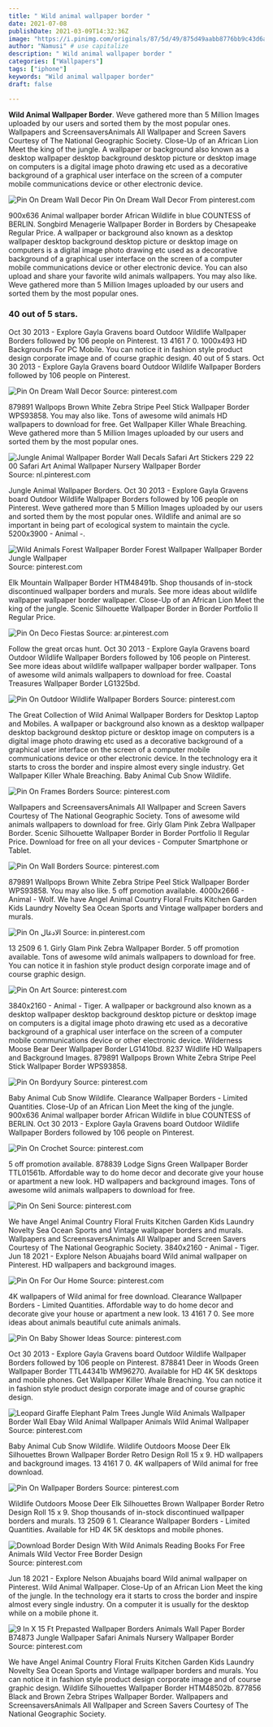 ```yaml
---
title: " Wild animal wallpaper border "
date: 2021-07-08
publishDate: 2021-03-09T14:32:36Z
image: "https://i.pinimg.com/originals/87/5d/49/875d49aabb8776bb9c43d6a72271618c.jpg"
author: "Namusi" # use capitalize
description: " Wild animal wallpaper border "
categories: ["Wallpapers"]
tags: ["iphone"]
keywords: "Wild animal wallpaper border"
draft: false

---
```



**Wild Animal Wallpaper Border**. Weve gathered more than 5 Million Images uploaded by our users and sorted them by the most popular ones. Wallpapers and ScreensaversAnimals All Wallpaper and Screen Savers Courtesy of The National Geographic Society. Close-Up of an African Lion Meet the king of the jungle. A wallpaper or background also known as a desktop wallpaper desktop background desktop picture or desktop image on computers is a digital image photo drawing etc used as a decorative background of a graphical user interface on the screen of a computer mobile communications device or other electronic device.

![Pin On Dream Wall Decor](https://i.pinimg.com/originals/52/ca/6f/52ca6f6335743d37eebfed489e6a91db.jpg "Pin On Dream Wall Decor")
Pin On Dream Wall Decor From pinterest.com


900x636 Animal wallpaper border African Wildlife in blue COUNTESS of BERLIN. Songbird Menagerie Wallpaper Border in Borders by Chesapeake Regular Price. A wallpaper or background also known as a desktop wallpaper desktop background desktop picture or desktop image on computers is a digital image photo drawing etc used as a decorative background of a graphical user interface on the screen of a computer mobile communications device or other electronic device. You can also upload and share your favorite wild animals wallpapers. You may also like. Weve gathered more than 5 Million Images uploaded by our users and sorted them by the most popular ones.

### 40 out of 5 stars.

Oct 30 2013 - Explore Gayla Gravens board Outdoor Wildlife Wallpaper Borders followed by 106 people on Pinterest. 13 4161 7 0. 1000x493 HD Backgrounds For PC Mobile. You can notice it in fashion style product design corporate image and of course graphic design. 40 out of 5 stars. Oct 30 2013 - Explore Gayla Gravens board Outdoor Wildlife Wallpaper Borders followed by 106 people on Pinterest.


![Pin On Dream Wall Decor](https://i.pinimg.com/originals/52/ca/6f/52ca6f6335743d37eebfed489e6a91db.jpg "Pin On Dream Wall Decor")
Source: pinterest.com

879891 Wallpops Brown White Zebra Stripe Peel Stick Wallpaper Border WPS93858. You may also like. Tons of awesome wild animals HD wallpapers to download for free. Get Wallpaper Killer Whale Breaching. Weve gathered more than 5 Million Images uploaded by our users and sorted them by the most popular ones.

![Jungle Animal Wallpaper Border Wall Decals Safari Art Stickers 229 22 00 Safari Art Animal Wallpaper Nursery Wallpaper Border](https://i.pinimg.com/originals/ff/24/c3/ff24c32b4fd68247d3d5680089c837e6.jpg "Jungle Animal Wallpaper Border Wall Decals Safari Art Stickers 229 22 00 Safari Art Animal Wallpaper Nursery Wallpaper Border")
Source: nl.pinterest.com

Jungle Animal Wallpaper Borders. Oct 30 2013 - Explore Gayla Gravens board Outdoor Wildlife Wallpaper Borders followed by 106 people on Pinterest. Weve gathered more than 5 Million Images uploaded by our users and sorted them by the most popular ones. Wildlife and animal are so important in being part of ecological system to maintain the cycle. 5200x3900 - Animal -.

![Wild Animals Forest Wallpaper Border Forest Wallpaper Wallpaper Border Jungle Wallpaper](https://i.pinimg.com/originals/86/eb/56/86eb56446b01a4b5485df8ba30badfbc.jpg "Wild Animals Forest Wallpaper Border Forest Wallpaper Wallpaper Border Jungle Wallpaper")
Source: pinterest.com

Elk Mountain Wallpaper Border HTM48491b. Shop thousands of in-stock discontinued wallpaper borders and murals. See more ideas about wildlife wallpaper wallpaper border wallpaper. Close-Up of an African Lion Meet the king of the jungle. Scenic Silhouette Wallpaper Border in Border Portfolio II Regular Price.

![Pin On Deco Fiestas](https://i.pinimg.com/originals/38/38/6e/38386e4a1391e741ef7793b7e952212c.jpg "Pin On Deco Fiestas")
Source: ar.pinterest.com

Follow the great orcas hunt. Oct 30 2013 - Explore Gayla Gravens board Outdoor Wildlife Wallpaper Borders followed by 106 people on Pinterest. See more ideas about wildlife wallpaper wallpaper border wallpaper. Tons of awesome wild animals wallpapers to download for free. Coastal Treasures Wallpaper Border LG1325bd.

![Pin On Outdoor Wildlife Wallpaper Borders](https://i.pinimg.com/originals/b0/58/9b/b0589b71beb28804a9cfed397b37ae71.jpg "Pin On Outdoor Wildlife Wallpaper Borders")
Source: pinterest.com

The Great Collection of Wild Animal Wallpaper Borders for Desktop Laptop and Mobiles. A wallpaper or background also known as a desktop wallpaper desktop background desktop picture or desktop image on computers is a digital image photo drawing etc used as a decorative background of a graphical user interface on the screen of a computer mobile communications device or other electronic device. In the technology era it starts to cross the border and inspire almost every single industry. Get Wallpaper Killer Whale Breaching. Baby Animal Cub Snow Wildlife.

![Pin On Frames Borders](https://i.pinimg.com/originals/bf/7c/e3/bf7ce391e44f98e0b33f940037ebbda5.png "Pin On Frames Borders")
Source: pinterest.com

Wallpapers and ScreensaversAnimals All Wallpaper and Screen Savers Courtesy of The National Geographic Society. Tons of awesome wild animals wallpapers to download for free. Girly Glam Pink Zebra Wallpaper Border. Scenic Silhouette Wallpaper Border in Border Portfolio II Regular Price. Download for free on all your devices - Computer Smartphone or Tablet.

![Pin On Wall Borders](https://i.pinimg.com/originals/6a/f7/60/6af7602e39b58f2b0b1b7e37b84a4e7f.jpg "Pin On Wall Borders")
Source: pinterest.com

879891 Wallpops Brown White Zebra Stripe Peel Stick Wallpaper Border WPS93858. You may also like. 5 off promotion available. 4000x2666 - Animal - Wolf. We have Angel Animal Country Floral Fruits Kitchen Garden Kids Laundry Novelty Sea Ocean Sports and Vintage wallpaper borders and murals.

![Pin On الادغال](https://i.pinimg.com/736x/0f/e1/99/0fe1992754077eed1bf61ba940cc0d3c.jpg "Pin On الادغال")
Source: in.pinterest.com

13 2509 6 1. Girly Glam Pink Zebra Wallpaper Border. 5 off promotion available. Tons of awesome wild animals wallpapers to download for free. You can notice it in fashion style product design corporate image and of course graphic design.

![Pin On Art](https://i.pinimg.com/originals/45/ce/b6/45ceb6e059c71922cfa0dafdb61b4b31.jpg "Pin On Art")
Source: pinterest.com

3840x2160 - Animal - Tiger. A wallpaper or background also known as a desktop wallpaper desktop background desktop picture or desktop image on computers is a digital image photo drawing etc used as a decorative background of a graphical user interface on the screen of a computer mobile communications device or other electronic device. Wilderness Moose Bear Deer Wallpaper Border LG1410bd. 8237 Wildlife HD Wallpapers and Background Images. 879891 Wallpops Brown White Zebra Stripe Peel Stick Wallpaper Border WPS93858.

![Pin On Bordyury](https://i.pinimg.com/originals/4f/3d/56/4f3d5646bb9727ba4e6759995b6a6abd.jpg "Pin On Bordyury")
Source: pinterest.com

Baby Animal Cub Snow Wildlife. Clearance Wallpaper Borders - Limited Quantities. Close-Up of an African Lion Meet the king of the jungle. 900x636 Animal wallpaper border African Wildlife in blue COUNTESS of BERLIN. Oct 30 2013 - Explore Gayla Gravens board Outdoor Wildlife Wallpaper Borders followed by 106 people on Pinterest.

![Pin On Crochet](https://i.pinimg.com/originals/1d/68/ed/1d68edecca8218e5142f7316c9cc0061.jpg "Pin On Crochet")
Source: pinterest.com

5 off promotion available. 878839 Lodge Signs Green Wallpaper Border TTL01561b. Affordable way to do home decor and decorate give your house or apartment a new look. HD wallpapers and background images. Tons of awesome wild animals wallpapers to download for free.

![Pin On Seni](https://i.pinimg.com/originals/c2/7c/75/c27c75e96977928e1b720f2a6d5399e8.jpg "Pin On Seni")
Source: pinterest.com

We have Angel Animal Country Floral Fruits Kitchen Garden Kids Laundry Novelty Sea Ocean Sports and Vintage wallpaper borders and murals. Wallpapers and ScreensaversAnimals All Wallpaper and Screen Savers Courtesy of The National Geographic Society. 3840x2160 - Animal - Tiger. Jun 18 2021 - Explore Nelson Abuajahs board Wild animal wallpaper on Pinterest. HD wallpapers and background images.

![Pin On For Our Home](https://i.pinimg.com/originals/30/33/b9/3033b91b0988c91320bddb19411c6c48.jpg "Pin On For Our Home")
Source: pinterest.com

4K wallpapers of Wild animal for free download. Clearance Wallpaper Borders - Limited Quantities. Affordable way to do home decor and decorate give your house or apartment a new look. 13 4161 7 0. See more ideas about animals beautiful cute animals animals.

![Pin On Baby Shower Ideas](https://i.pinimg.com/originals/78/a6/49/78a649a4ffbd60b20be2b82ba3e1550d.jpg "Pin On Baby Shower Ideas")
Source: pinterest.com

Oct 30 2013 - Explore Gayla Gravens board Outdoor Wildlife Wallpaper Borders followed by 106 people on Pinterest. 878841 Deer in Woods Green Wallpaper Border TTL44341b WM96270. Available for HD 4K 5K desktops and mobile phones. Get Wallpaper Killer Whale Breaching. You can notice it in fashion style product design corporate image and of course graphic design.

![Leopard Giraffe Elephant Palm Trees Jungle Wild Animals Wallpaper Border Wall Ebay Wild Animal Wallpaper Animals Wild Animal Wallpaper](https://i.pinimg.com/originals/f4/f4/d0/f4f4d027703f4e629271af6d9326aafe.jpg "Leopard Giraffe Elephant Palm Trees Jungle Wild Animals Wallpaper Border Wall Ebay Wild Animal Wallpaper Animals Wild Animal Wallpaper")
Source: pinterest.com

Baby Animal Cub Snow Wildlife. Wildlife Outdoors Moose Deer Elk Silhouettes Brown Wallpaper Border Retro Design Roll 15 x 9. HD wallpapers and background images. 13 4161 7 0. 4K wallpapers of Wild animal for free download.

![Pin On Wallpaper Borders](https://i.pinimg.com/originals/47/20/9a/47209a4b843fb87939e5c542f5bdc0b1.jpg "Pin On Wallpaper Borders")
Source: pinterest.com

Wildlife Outdoors Moose Deer Elk Silhouettes Brown Wallpaper Border Retro Design Roll 15 x 9. Shop thousands of in-stock discontinued wallpaper borders and murals. 13 2509 6 1. Clearance Wallpaper Borders - Limited Quantities. Available for HD 4K 5K desktops and mobile phones.

![Download Border Design With Wild Animals Reading Books For Free Animals Wild Vector Free Border Design](https://i.pinimg.com/736x/6c/05/50/6c055040266cafe722d3186596177f13.jpg "Download Border Design With Wild Animals Reading Books For Free Animals Wild Vector Free Border Design")
Source: pinterest.com

Jun 18 2021 - Explore Nelson Abuajahs board Wild animal wallpaper on Pinterest. Wild Animal Wallpaper. Close-Up of an African Lion Meet the king of the jungle. In the technology era it starts to cross the border and inspire almost every single industry. On a computer it is usually for the desktop while on a mobile phone it.

![9 In X 15 Ft Prepasted Wallpaper Borders Animals Wall Paper Border B74873 Jungle Wallpaper Safari Animals Nursery Wallpaper Border](https://i.pinimg.com/originals/87/5d/49/875d49aabb8776bb9c43d6a72271618c.jpg "9 In X 15 Ft Prepasted Wallpaper Borders Animals Wall Paper Border B74873 Jungle Wallpaper Safari Animals Nursery Wallpaper Border")
Source: pinterest.com

We have Angel Animal Country Floral Fruits Kitchen Garden Kids Laundry Novelty Sea Ocean Sports and Vintage wallpaper borders and murals. You can notice it in fashion style product design corporate image and of course graphic design. Wildlife Silhouettes Wallpaper Border HTM48502b. 877856 Black and Brown Zebra Stripes Wallpaper Border. Wallpapers and ScreensaversAnimals All Wallpaper and Screen Savers Courtesy of The National Geographic Society.

